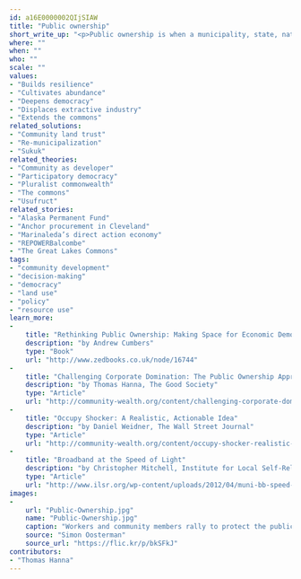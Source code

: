 ```yaml
---
id: a16E0000002QIjSIAW
title: "Public ownership"
short_write_up: "<p>Public ownership is when a municipality, state, nation, or other public body controls and derives benefit from an enterprise or resource. It is a means of ensuring and enhancing community control of the socio-economic decisions that affect local lives and livelihoods. By providing democratic accountability over economically important institutions and enterprises, public ownership can fulfill a variety of objectives, including: increasing public revenues, improving and expanding service, reducing costs for users, providing stable employment, and achieving environmentally sustainable growth or stasis. There are real-world contemporary and historical examples of highly successful public ownership in virtually every economic sector and in cultures and nations across the world.</p>"
where: ""
when: ""
who: ""
scale: ""
values:
- "Builds resilience"
- "Cultivates abundance"
- "Deepens democracy"
- "Displaces extractive industry"
- "Extends the commons"
related_solutions:
- "Community land trust"
- "Re-municipalization"
- "Sukuk"
related_theories:
- "Community as developer"
- "Participatory democracy"
- "Pluralist commonwealth"
- "The commons"
- "Usufruct"
related_stories:
- "Alaska Permanent Fund"
- "Anchor procurement in Cleveland"
- "Marinaleda’s direct action economy"
- "REPOWERBalcombe"
- "The Great Lakes Commons"
tags:
- "community development"
- "decision-making"
- "democracy"
- "land use"
- "policy"
- "resource use"
learn_more:
-
    title: "Rethinking Public Ownership: Making Space for Economic Democracy"
    description: "by Andrew Cumbers"
    type: "Book"
    url: "http://www.zedbooks.co.uk/node/16744"
-
    title: "Challenging Corporate Domination: The Public Ownership Approach"
    description: "by Thomas Hanna, The Good Society"
    type: "Article"
    url: "http://community-wealth.org/content/challenging-corporate-domination-public-ownership-approach"
-
    title: "Occupy Shocker: A Realistic, Actionable Idea"
    description: "by Daniel Weidner, The Wall Street Journal"
    type: "Article"
    url: "http://community-wealth.org/content/occupy-shocker-realistic-actionable-idea"
-
    title: "Broadband at the Speed of Light"
    description: "by Christopher Mitchell, Institute for Local Self-Reliance"
    type: "Article"
    url: "http://www.ilsr.org/wp-content/uploads/2012/04/muni-bb-speed-light.pdf"
images:
-
    url: "Public-Ownership.jpg"
    name: "Public-Ownership.jpg"
    caption: "Workers and community members rally to protect the publicly owned Port of Aukland in New Zealand."
    source: "Simon Oosterman"
    source_url: "https://flic.kr/p/bkSFkJ"
contributors:
- "Thomas Hanna"
---
```

